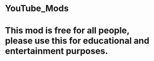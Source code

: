 # YouTube_Mods
# This mod is free for all people, please use this for educational and entertainment purposes.

